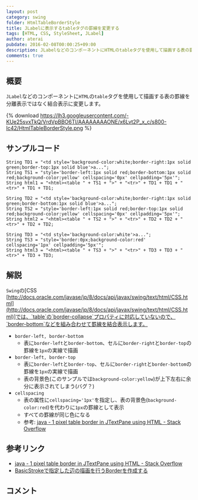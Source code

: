 ```yaml
---
layout: post
category: swing
folder: HtmlTableBorderStyle
title: JLabelに表示するtableタグの罫線を変更する
tags: [HTML, CSS, StyleSheet, JLabel]
author: aterai
pubdate: 2016-02-08T00:00:25+09:00
description: JLabelなどのコンポーネントにHTMLのtableタグを使用して描画する表の罫線を分離表示ではなく結合表示に変更します。
comments: true
---
```

## 概要
`JLabel`などのコンポーネントに`HTML`の`table`タグを使用して描画する表の罫線を分離表示ではなく結合表示に変更します。

{% download https://lh3.googleusercontent.com/-KUe25svxTkQ/VrdVpBBO6TI/AAAAAAAAONE/x6Lvt2P_x_c/s800-Ic42/HtmlTableBorderStyle.png %}

## サンプルコード
<pre class="prettyprint"><code>String TD1 = "&lt;td style='background-color:white;border-right:1px solid green;border-top:1px solid blue'&gt;a...";
String TS1 = "style='border-left:1px solid red;border-bottom:1px solid red;background-color:yellow' cellspacing='0px' cellpadding='5px'";
String html1 = "&lt;html&gt;&lt;table " + TS1 + "&gt;" + "&lt;tr&gt;" + TD1 + TD1 + "&lt;tr&gt;" + TD1 + TD1;

String TD2 = "&lt;td style='background-color:white;border-right:1px solid green;border-bottom:1px solid blue'&gt;a...";
String TS2 = "style='border-left:1px solid red;border-top:1px solid red;background-color:yellow' cellspacing='0px' cellpadding='5px'";
String html2 = "&lt;html&gt;&lt;table " + TS2 + "&gt;" + "&lt;tr&gt;" + TD2 + TD2 + "&lt;tr&gt;" + TD2 + TD2;

String TD3 = "&lt;td style='background-color:white'&gt;a...";
String TS3 = "style='border:0px;background-color:red' cellspacing='1px' cellpadding='5px'";
String html3 = "&lt;html&gt;&lt;table " + TS3 + "&gt;" + "&lt;tr&gt;" + TD3 + TD3 + "&lt;tr&gt;" + TD3 + TD3;
</code></pre>

## 解説
`Swing`の[CSS [http://docs.oracle.com/javase/jp/8/docs/api/javax/swing/text/html/CSS.html](http://docs.oracle.com/javase/jp/8/docs/api/javax/swing/text/html/CSS.html)]では、`table`の`border-collapse`プロパティに対応していないので、`border-bottom`などを組み合わせて罫線を結合表示します。

- `border-left, border-bottom`
    - 表に`border-left`と`border-bottom`、セルに`border-right`と`border-top`の罫線を`1px`の実線で描画
- `border-left, border-top`
    - 表に`border-left`と`border-top`、セルに`border-right`と`border-bottom`の罫線を`1px`の実線で描画
    - 表の背景色(このサンプルでは`background-color:yellow`)が上下左右に余分に表示されてしまう(バグ？)
- `cellspacing`
    - 表の属性に`cellspacing='1px'`を指定し、表の背景色(`background-color:red`)を代わりに`1px`の罫線として表示
    - すべての罫線が同じ色になる
    - 参考: [java - 1 pixel table border in JTextPane using HTML - Stack Overflow](http://stackoverflow.com/questions/3355469/1-pixel-table-border-in-jtextpane-using-html)

<!-- dummy comment line for breaking list -->

## 参考リンク
- [java - 1 pixel table border in JTextPane using HTML - Stack Overflow](http://stackoverflow.com/questions/3355469/1-pixel-table-border-in-jtextpane-using-html)
- [BasicStrokeで指定した辺の描画を行うBorderを作成する](http://ateraimemo.com/Swing/StrokeMatteBorder.html)

<!-- dummy comment line for breaking list -->

## コメント
